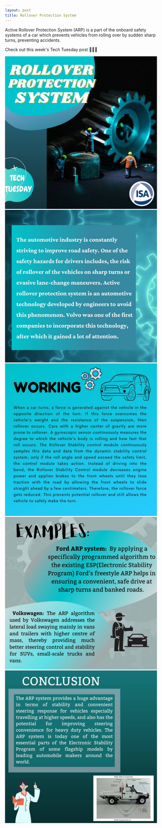 ```yaml
---
layout: post
title: Rollover Protection System
---
```

<p>Active Rollover Protection System (ARP) is a part of the onboard safety systems of a car which prevents vehicles from rolling over by sudden sharp turns, preventing accidents.<p/>
<p>Check out this week's Tech Tuesday post 💫💥💫<p/>
<img src="/images/tech-tuesdays-content/MECH/Rollover Protection System/1.jpeg" alt="Rollover Protection System 1">
<img src="/images/tech-tuesdays-content/MECH/Rollover Protection System/2.jpeg" alt="Rollover Protection System 2">
<img src="/images/tech-tuesdays-content/MECH/Rollover Protection System/3.jpeg" alt="Rollover Protection System 3">
<img src="/images/tech-tuesdays-content/MECH/Rollover Protection System/4.jpeg" alt="Rollover Protection System 4">
<img src="/images/tech-tuesdays-content/MECH/Rollover Protection System/5.jpeg" alt="Rollover Protection System 5">
